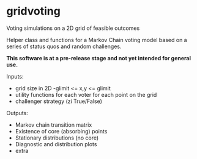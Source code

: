 # gridvoting

Voting simulations on a 2D grid of feasible outcomes

Helper class and functions for a Markov Chain voting model
based on a series of status quos and random challenges.

**This software is at a pre-release stage and not yet intended for general use.**

Inputs:

* grid size in 2D -glimit <= x,y <= glimit
* utility functions for each voter for each point on the grid
* challenger strategy (zi True/False)

Outputs:
* Markov chain transition matrix
* Existence of core (absorbing) points
* Stationary distributions (no core)
* Diagnostic and distribution plots
* extra
